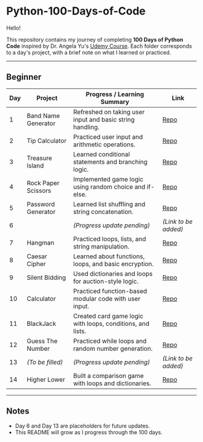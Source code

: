 # Python-100-Days-of-Code

Hello!

This repository contains my journey of completing **100 Days of Python Code** inspired by Dr. Angela Yu's [Udemy Course](https://www.udemy.com/course/100-days-of-code/).
Each folder corresponds to a day's project, with a brief note on what I learned or practiced.

---

## Beginner 

| Day | Project             | Progress / Learning Summary                                | Link                                          |
| --- | ------------------- | ---------------------------------------------------------- | --------------------------------------------- |
| 1   | Band Name Generator | Refreshed on taking user input and basic string handling.  | [Repo]([Day%201%20-%20Band%20Name%20Generator](https://github.com/Seelan444/100_Days_of_Python-Udemy/blob/main/Beginner/Day%201%20-%20Band%20Name%20Generator/main.py)) |
| 2   | Tip Calculator      | Practiced user input and arithmetic operations.            | [Repo](Day%202%20-%20Tip%20Calculator)        |
| 3   | Treasure Island     | Learned conditional statements and branching logic.        | [Repo](Day%203%20-%20Treasure%20Island)       |
| 4   | Rock Paper Scissors | Implemented game logic using random choice and if-else.    | [Repo](Day%204%20-%20Rock%20Paper%20Sciccors) |
| 5   | Password Generator  | Learned list shuffling and string concatenation.           | [Repo](Day%205%20-%20Password%20Generator)    |
| 6   |     | *(Progress update pending)*                                | *(Link to be added)*                          |
| 7   | Hangman             | Practiced loops, lists, and string manipulation.           | [Repo](Day%207%20-%20Hangman)                 |
| 8   | Caesar Cipher       | Learned about functions, loops, and basic encryption.      | [Repo](Day%208%20-%20Caesar%20Cipher)         |
| 9   | Silent Bidding      | Used dictionaries and loops for auction-style logic.       | [Repo](Day%209%20-%20Silent%20Bidding)        |
| 10  | Calculator          | Practiced function-based modular code with user input.     | [Repo](Day%2010%20-%20Calculator)             |
| 11  | BlackJack           | Created card game logic with loops, conditions, and lists. | [Repo](Day%2011%20-%20BlackJack)              |
| 12  | Guess The Number    | Practiced while loops and random number generation.        | [Repo](Day%2012%20-%20Guess%20The%20Number)   |
| 13  | *(To be filled)*    | *(Progress update pending)*                                | *(Link to be added)*                          |
| 14  | Higher Lower        | Built a comparison game with loops and dictionaries.       | [Repo](Day%2014%20-%20Higher%20Lower)         |

---

## Notes

* Day 6 and Day 13 are placeholders for future updates.
* This README will grow as I progress through the 100 days.
